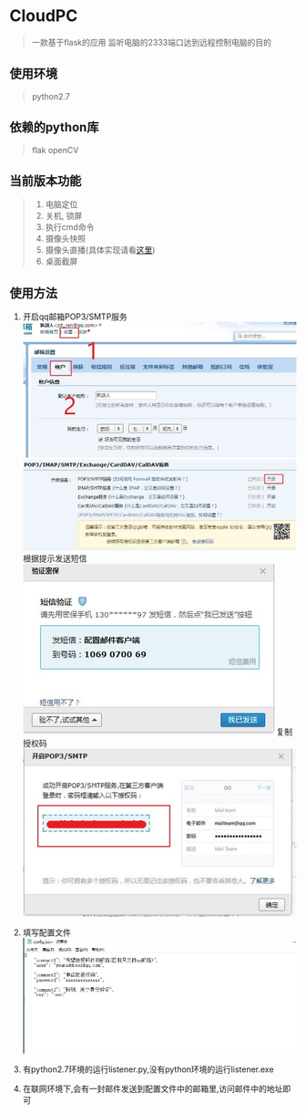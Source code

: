 # CloudPC

>一款基于flask的应用
>监听电脑的2333端口达到远程控制电脑的目的
## 使用环境

> python2.7

## 依赖的python库
>flak
>openCV

## 当前版本功能
>1. 电脑定位
>2. 关机, 锁屏
>3. 执行cmd命令
>4. 摄像头快照
>5. 摄像头直播(具体实现请看[这里](https://blog.miguelgrinberg.com/post/video-streaming-with-flask))
>5. 桌面截屏

## 使用方法
1. 开启qq邮箱POP3/SMTP服务
![](https://github.com/WallfacerRZD/CloudPC/blob/master/pictures/0.JPG)
![](https://github.com/WallfacerRZD/CloudPC/blob/master/pictures/1.JPG)
根据提示发送短信
![](https://github.com/WallfacerRZD/CloudPC/blob/master/pictures/2.JPG)
复制授权码
![](https://github.com/WallfacerRZD/CloudPC/blob/master/pictures/3.JPG)

2. 填写配置文件
![](https://github.com/WallfacerRZD/CloudPC/blob/master/pictures/4.JPG)

3. 有python2.7环境的运行listener.py,没有python环境的运行listener.exe

4. 在联网环境下,会有一封邮件发送到配置文件中的邮箱里,访问邮件中的地址即可
